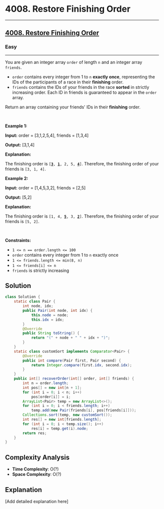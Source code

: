 # 4008. Restore Finishing Order


---

<h2><a href="https://leetcode.com/problems/restore-finishing-order">4008. Restore Finishing Order</a></h2><h3>Easy</h3><hr><p>You are given an integer array <code>order</code> of length <code>n</code> and an integer array <code>friends</code>.</p>

<ul>
	<li><code>order</code> contains every integer from 1 to <code>n</code> <strong>exactly once</strong>, representing the IDs of the participants of a race in their <strong>finishing</strong> order.</li>
	<li><code>friends</code> contains the IDs of your friends in the race <strong>sorted</strong> in strictly increasing order. Each ID in friends is guaranteed to appear in the <code>order</code> array.</li>
</ul>

<p>Return an array containing your friends&#39; IDs in their <strong>finishing</strong> order.</p>

<p>&nbsp;</p>
<p><strong class="example">Example 1:</strong></p>

<div class="example-block">
<p><strong>Input:</strong> <span class="example-io">order = [3,1,2,5,4], friends = [1,3,4]</span></p>

<p><strong>Output:</strong> <span class="example-io">[3,1,4]</span></p>

<p><strong>Explanation:</strong></p>

<p>The finishing order is <code>[<u><strong>3</strong></u>, <u><strong>1</strong></u>, 2, 5, <u><strong>4</strong></u>]</code>. Therefore, the finishing order of your friends is <code>[3, 1, 4]</code>.</p>
</div>

<p><strong class="example">Example 2:</strong></p>

<div class="example-block">
<p><strong>Input:</strong> <span class="example-io">order = [1,4,5,3,2], friends = [2,5]</span></p>

<p><strong>Output:</strong> <span class="example-io">[5,2]</span></p>

<p><strong>Explanation:</strong></p>

<p>The finishing order is <code>[1, 4, <u><strong>5</strong></u>, 3, <u><strong>2</strong></u>]</code>. Therefore, the finishing order of your friends is <code>[5, 2]</code>.</p>
</div>

<p>&nbsp;</p>
<p><strong>Constraints:</strong></p>

<ul>
	<li><code>1 &lt;= n == order.length &lt;= 100</code></li>
	<li><code>order</code> contains every integer from 1 to <code>n</code> exactly once</li>
	<li><code>1 &lt;= friends.length &lt;= min(8, n)</code></li>
	<li><code>1 &lt;= friends[i] &lt;= n</code></li>
	<li><code>friends</code> is strictly increasing</li>
</ul>


## Solution

```java
class Solution {
    static class Pair {
        int node, idx;
        public Pair(int node, int idx) {
            this.node = node;
            this.idx = idx;
        }
        @Override
        public String toString() {
            return "(" + node + " " + idx + ")";
        }
    }
    static class customSort implements Comparator<Pair> {
        @Override
        public int compare(Pair first, Pair second) {
            return Integer.compare(first.idx, second.idx);
        }
    }
    public int[] recoverOrder(int[] order, int[] friends) {
        int n = order.length;
        int pos[] = new int[n + 1];
        for (int i = 0; i < n; i++) 
            pos[order[i]] = i;
        ArrayList<Pair> temp = new ArrayList<>();
        for (int i = 0; i < friends.length; i++)
            temp.add(new Pair(friends[i], pos[friends[i]]));
        Collections.sort(temp, new customSort()); 
        int res[] = new int[friends.length];
        for (int i = 0; i < temp.size(); i++)
            res[i] = temp.get(i).node;
        return res;
    }
}
```

## Complexity Analysis

- **Time Complexity**: O(?)
- **Space Complexity**: O(?)

## Explanation

[Add detailed explanation here]

